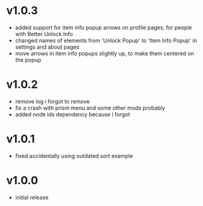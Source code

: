 # v1.0.3

- added support for item info popup arrows on profile pages, for people with Better Unlock Info
- changed names of elements from 'Unlock Popup' to 'Item Info Popup' in settings and about pages
- move arrows in item info popups slightly up, to make them centered on the popup

# v1.0.2

- remove log i forgot to remove
- fix a crash with prism menu and some other mods probably
- added node ids dependency because i forgot

# v1.0.1

- fixed accidentally using outdated sort example

# v1.0.0

- initial release
